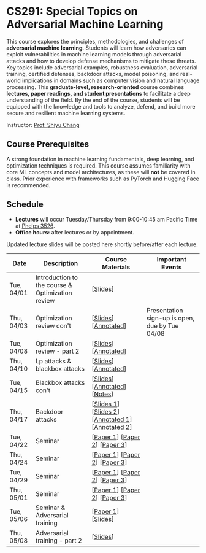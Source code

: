 # CS291: Special Topics on Adversarial Machine Learning

This course explores the principles, methodologies, and challenges of **adversarial machine learning**. Students will learn how adversaries can exploit vulnerabilities in machine learning models through adversarial attacks and how to develop defense mechanisms to mitigate these threats.   Key topics include adversarial examples, robustness evaluation, adversarial training, certified defenses, backdoor attacks, model poisoning, and real-world implications in domains such as computer vision and natural language processing.  This **graduate-level, research-oriented** course combines **lectures, paper readings, and student presentations** to facilitate a deep understanding of the field.  By the end of the course, students will be equipped with the knowledge and tools to analyze, defend, and build more secure and resilient machine learning systems.

Instructor: [Prof. Shiyu Chang](https://code-terminator.github.io)

## Course Prerequisites

A strong foundation in machine learning fundamentals, deep learning, and optimization techniques is required. This course assumes familiarity with core ML concepts and model architectures, as these will **not** be covered in class. Prior experience with frameworks such as PyTorch and Hugging Face is recommended.

## Schedule
- **Lectures** will occur Tuesday/Thursday from 9:00-10:45 am Pacific Time at [Phelps 3526](https://classrooms.ucsb.edu/classroom-inventory/phelp-3526).
- **Office hours:** after lectures or by appointment.

Updated lecture slides will be posted here shortly before/after each lecture. 

| Date        | Description                   | Course Materials | Important Events                                       |
|-------------|-------------------------------|------------------|--------------------------------------------------------|
| Tue, 04/01 | Introduction to the course & Optimization review | [[Slides](https://ucsb.instructure.com/courses/26879/files?preview=4721569)] | |
| Thu, 04/03 | Optimization review con't | [[Slides](https://ucsb.instructure.com/courses/26879/files?preview=4721570)]  [[Annotated](https://ucsb.instructure.com/courses/26879/files?preview=4751341)]   | Presentation sign-up is open, due by Tue 04/08 |
| Tue, 04/08 | Optimization review - part 2 | [[Slides](https://ucsb.instructure.com/courses/26879/files?preview=4762282)]  [[Annotated](https://ucsb.instructure.com/courses/26879/files?preview=4778762)]  | |
| Thu, 04/10 | Lp attacks & blackbox attacks | [[Slides](https://ucsb.instructure.com/courses/26879/files?preview=4763817)] [[Annotated](https://ucsb.instructure.com/courses/26879/files?preview=4810751)] | |
| Tue, 04/15 | Blackbox attacks con't | [[Slides](https://ucsb.instructure.com/courses/26879/files?preview=4778752)]  [[Annotated](https://ucsb.instructure.com/courses/26879/files?preview=4820291)] [[Notes](https://ucsb.instructure.com/courses/26879/files?preview=4820292)]   | |
| Thu, 04/17 | Backdoor attacks | [[Slides 1](https://ucsb.instructure.com/courses/26879/files?preview=4820310)] [[Slides 2](https://ucsb.instructure.com/courses/26879/files?preview=4820311)] [[Annotated 1](https://ucsb.instructure.com/courses/26879/files?preview=4835005)] [[Annotated 2](https://ucsb.instructure.com/courses/26879/files?preview=4835006)] | |
| Tue, 04/22 | Seminar | [[Paper 1](https://arxiv.org/abs/2307.15043)] [[Paper 2](https://arxiv.org/abs/2306.15447)] [[Paper 3](https://arxiv.org/abs/2310.13345)] | |
| Thu, 04/24 | Seminar | [[Paper 1](https://arxiv.org/abs/2308.06463)] [[Paper 2](https://arxiv.org/abs/2309.00236)] [[Paper 3](https://arxiv.org/abs/2402.14899)] | |
| Tue, 04/29 | Seminar | [[Paper 1](https://arxiv.org/abs/2312.02119)] [[Paper 2](https://arxiv.org/abs/2405.09113)] [[Paper 3](https://arxiv.org/abs/2402.06659)] | |
| Thu, 05/01 | Seminar | [[Paper 1](https://arxiv.org/abs/2406.18382)] [[Paper 2](https://arxiv.org/abs/2302.10149)] [[Paper 3](https://arxiv.org/abs/2305.00944)] | |
| Tue, 05/06 | Seminar & Adversarial training | [[Paper 1](https://arxiv.org/abs/2401.12242)] [[Slides](https://ucsb.instructure.com/courses/26879/files?preview=4936715)]  | |
| Thu, 05/08 | Adversarial training - part 2| [[Slides](https://ucsb.instructure.com/courses/26879/files?preview=4936718)]  | |




